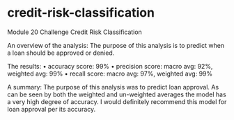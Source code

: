 # credit-risk-classification
Module 20 Challenge Credit Risk Classification

An overview of the analysis: 
The purpose of this analysis is to predict when a loan should be approved or denied.

The results: 
•	accuracy score: 99%
•	precision score: macro avg: 92%, weighted avg: 99%
•	recall score: macro avg: 97%, weighted avg: 99%

A summary: 
	The purpose of this analysis was to predict loan approval. As can be seen by both the weighted and un-weighted averages the model has a very high degree of accuracy. I would definitely recommend this model for loan approval per its accuracy.
